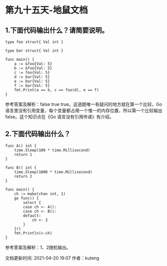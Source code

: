 # 第九十五天-地鼠文档

## 1.下面代码输出什么？请简要说明。 <a id="zs3tz"></a>

```text
type foo struct{ Val int }

type bar struct{ Val int }

func main() {
    a := &foo{Val: 5}
    b := &foo{Val: 5}
    c := foo{Val: 5}
    d := bar{Val: 5}
    e := bar{Val: 5}
    f := bar{Val: 5}
    fmt.Print(a == b, c == foo(d), e == f)
}
```

参考答案及解析：false true true。这道题唯一有疑问的地方就在第一个比较，Go 语言里没有引用变量，每个变量都占用一个惟一的内存位置，所以第一个比较输出 false。这个知识点在《Go 语言没有引用传递》有介绍。

## 2.下面代码输出什么？ <a id="fghg10"></a>

```text
func A() int {
    time.Sleep(100 * time.Millisecond)
    return 1
}

func B() int {
    time.Sleep(1000 * time.Millisecond)
    return 2
}

func main() {
    ch := make(chan int, 1)
    go func() {
        select {
        case ch <- A():
        case ch <- B():
        default:
            ch <- 3
        }
    }()
    fmt.Println(<-ch)
}
```

参考答案及解析：1、2随机输出。

文档更新时间: 2021-04-20 19:07   作者：kuteng

